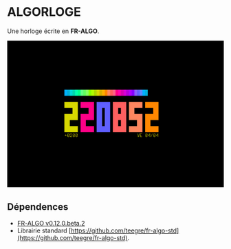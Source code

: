 # ALGORLOGE

Une horloge écrite en **FR-ALGO**.

![](./screenshot.png)

## Dépendences

* [FR-ALGO v0.12.0.beta.2](https://github.com/teegre/fr-algo/releases/tag/v0.12.0.beta.2)
* Librairie standard [https://github.com/teegre/fr-algo-std](https://github.com/teegre/fr-algo-std).
